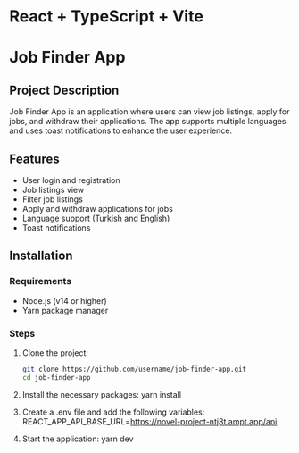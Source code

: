 # React + TypeScript + Vite

# Job Finder App

## Project Description

Job Finder App is an application where users can view job listings, apply for jobs, and withdraw their applications. The app supports multiple languages and uses toast notifications to enhance the user experience.

## Features

- User login and registration
- Job listings view
- Filter job listings
- Apply and withdraw applications for jobs
- Language support (Turkish and English)
- Toast notifications

## Installation

### Requirements

- Node.js (v14 or higher)
- Yarn package manager

### Steps

1. Clone the project:

   ```sh
   git clone https://github.com/username/job-finder-app.git
   cd job-finder-app

2. Install the necessary packages:
   yarn install

3. Create a .env file and add the following variables:
   REACT_APP_API_BASE_URL=https://novel-project-ntj8t.ampt.app/api

4. Start the application:
    yarn dev





